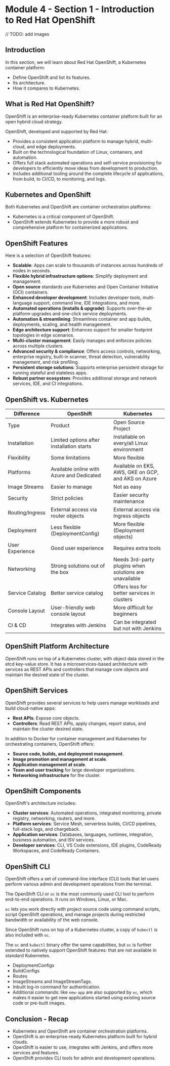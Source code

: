 # Module 4 - Section 1 - Introduction to Red Hat OpenShift

// TODO: add images

## Introduction

In this section, we will learn about Red Hat OpenShift, a Kubernetes container platform:

- Define OpenShift and list its features.
- Its architecture.
- How it compares to Kubernetes.

## What is Red Hat OpenShift?

OpenShift is an enterprise-ready Kubernetes container platform built for an open hybrid cloud strategy.

OpenShift, developed and supported by Red Hat:

- Provides a consistent application platform to manage hybrid, multi-cloud, and edge deployments.
- Built on the technological foundation of Linux, containers, and automation.
- Offers full stack automated operations and self-service provisioning for developers to efficiently move ideas from development to production.
- Includes additional tooling around the complete lifecycle of applications, from build, to CI/CD, to monitoring, and logs.

## Kubernetes and OpenShift

Both Kubernetes and OpenShift are container orchestration platforms:

- Kubernetes is a critical component of OpenShift.
- OpenShift extends Kubernetes to provide a more robust and comprehensive platform for containerized applications.

## OpenShift Features

Here is a selection of OpenShift features:

- **Scalable**: Apps can scale to thousands of instances across hundreds of nodes in seconds.
- **Flexible hybrid infrastructure options**: Simplify deployment and management.
- **Open source** standards use Kubernetes and Open Container Initiative (OCI) containers.
- **Enhanced developer development**: Includes developer tools, multi-language support, command line, IDE integrations, and more.
- **Automated operations (installs & upgrade)**: Supports over-the-air platform upgrades and one-click service deployments.
- **Automation & streamlining**: Streamlines container and app builds, deployments, scaling, and health management.
- **Edge architecture support**: Enhances support for smaller footprint topologies in edge scenarios.
- **Multi-cluster management**: Easily manages and enforces policies across multiple clusters.
- **Advanced security & compliance**: Offers access controls, networking, enterprise registry, built-in scanner, threat detection, vulnerability management, and risk profiling.
- **Persistent storage solutions**: Supports enterprise persistent storage for running stateful and stateless apps.
- **Robust partner ecosystem**: Provides additional storage and network services, IDE, and CI integrations.

## OpenShift vs. Kubernetes

| Difference      | OpenShift                                 | Kubernetes                                             |
|-----------------|-------------------------------------------|--------------------------------------------------------|
| Type            | Product                                   | Open Source Project                                    |
| Installation    | Limited options after installation starts | Installable on every/all Linux environment             |
| Flexibility     | Some limitations                          | More flexible                                          |
| Platforms       | Available online with Azure and Dedicated | Available on EKS, AWS, GKE on GCP, and AKS on Azure    |
| Image Streams   | Easier to manage                          | Not as easy                                            |
| Security        | Strict policies                           | Easier security maintenance                            |
| Routing/Ingress | External access via router objects        | External access via Ingress objects                    |
| Deployment      | Less flexible (DeploymentConfig)          | More flexible (Deployment objects)                     |
| User Experience | Good user experience                      | Requires extra tools                                   |
| Networking      | Strong solutions out of the box           | Needs 3rd-party plugins when solutions are unavailable |
| Service Catalog | Better service catalog                    | Offers less for better services in clusters            |
| Console Layout  | User-friendly web console layout          | More difficult for beginners                           |
| CI & CD         | Integrates with Jenkins                   | Can be integrated but not with Jenkins                 |

## OpenShift Platform Architecture

OpenShift runs on top of a Kubernetes cluster, with object data stored in the etcd key-value store. It has a microservices-based architecture with services as REST APIs and controllers that manage core objects and maintain the desired state of the cluster.

## OpenShift Services

OpenShift provides several services to help users manage workloads and build cloud-native apps:

- **Rest APIs**: Expose core objects.
- **Controllers**: Read REST APIs, apply changes, report status, and maintain the cluster desired state.

In addition to Docker for container management and Kubernetes for orchestrating containers, OpenShift offers:

- **Source code, builds, and deployment management**.
- **Image promotion and management at scale**.
- **Application management at scale**.
- **Team and user tracking** for large developer organizations.
- **Networking infrastructure** for the cluster.

## OpenShift Components

OpenShift's architecture includes:

- **Cluster services**: Automated operations, integrated monitoring, private registry, networking, routers, and more.
- **Platform services**: Service Mesh, serverless builds, CI/CD pipelines, full-stack logs, and chargeback.
- **Application services**: Databases, languages, runtimes, integration, business automation, and ISV services.
- **Developer services**: CLI, VS Code extensions, IDE plugins, CodeReady Workspaces, and CodeReady Containers.

## OpenShift CLI

OpenShift offers a set of command-line interface (CLI) tools that let users perform various admin and development
operations from the terminal.

The OpenShift CLI or `oc` is the most commonly used CLI tool to perform end-to-end operations. It runs on Windows, Linux,
or Mac.

`oc` lets you work directly with project source code using command scripts, script OpenShift operations, and manage
projects during restricted bandwidth or availability of the web console.

Since OpenShift runs on top of a Kubernetes cluster, a copy of `kubectl` is also included with `oc`.

The `oc` and `kubectl` binary offer the same capabilities, but `oc` is further extended to natively support OpenShift
features: that are not available in standard Kubernetes.
- DeploymentConfigs
- BuildConfigs
- Routes
- ImageStreams and ImageStreamTags.
- Inbuilt log-in command for authentication.
- Additional commands: like `new-app` are also supported by `oc`, which makes it easier to get new applications started
  using existing source code or pre-built images.

## Conclusion - Recap

- Kubernetes and OpenShift are container orchestration platforms.
- OpenShift is an enterprise-ready Kubernetes platform built for hybrid clouds.
- OpenShift is easier to use, integrates with Jenkins, and offers more services and features.
- OpenShift provides CLI tools for admin and development operations.
